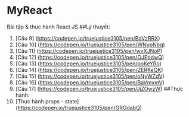 # MyReact
Bài tập &amp; thực hành React JS
##Lý thuyết:
1. [Câu 9] (https://codepen.io/truejustice3105/pen/BaVzRRX)
2. [Câu 10] (https://codepen.io/truejustice3105/pen/WNypNbq)
3. [Câu 11] (https://codepen.io/truejustice3105/pen/wvXJNoP)
4. [Câu 12] (https://codepen.io/truejustice3105/pen/OJEpdwQ)
5. [Câu 13] (https://codepen.io/truejustice3105/pen/poKeYRo)
6. [Câu 14] (https://codepen.io/truejustice3105/pen/ZERKeQK)
7. [Câu 15] (https://codepen.io/truejustice3105/pen/oNyWZdV)
8. [Câu 16] (https://codepen.io/truejustice3105/pen/BaVmvmV)
9. [Câu 17] (https://codepen.io/truejustice3105/pen/JjZOwzW)
##Thực hành:
1. [Thực hành props - state] (https://codepen.io/truejustice3105/pen/GRGdabQ)
